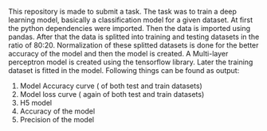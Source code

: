 This repository is made to submit a task. The task was to train a deep learning model, basically a classification model for a given dataset.
At first the python dependencies were imported. Then the data is imported using pandas. After that the data is splitted into training and testing datasets in the ratio of 80:20.
Normalization of these splitted datasets is done for the better accuracy of the model and then the model is created.
A Multi-layer perceptron model is created using the tensorflow library. Later the training dataset is fitted in the model.
Following things can be found as output:
1) Model Accuracy curve ( of both test and train datasets)
2) Model loss curve ( again of both test and train datasets)
3) H5 model 
4) Accuracy of the model
5) Precision of the model
